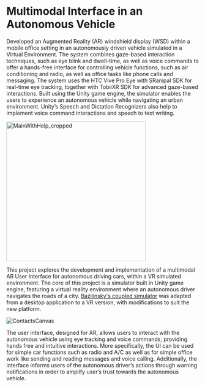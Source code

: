 # Multimodal Interface in an Autonomous Vehicle
Developed an Augmented Reality (AR) windshield display (WSD) within a mobile office setting in an autonomously driven vehicle simulated in a Virtual Environment. The system combines gaze-based interaction techniques, such as eye blink and dwell-time, as well as voice commands to offer a hands-free interface for controlling vehicle functions, such as air conditioning and radio, as well as office tasks like phone calls and messaging. The system uses the HTC Vive Pro Eye with SRanipal SDK for real-time eye tracking, together with TobiiXR SDK for advanced gaze-based interactions. Built using the Unity game engine, the simulator enables the users to experience an autonomous vehicle while navigating an urban environment. Unity’s Speech and Dictation Recognizers also help to implement voice command interactions and speech to text writing.

<img width="364" alt="MainWithHelp_cropped" src="https://github.com/user-attachments/assets/1680a8a1-ee01-4867-a935-de959d05ac34">


This project explores the development and implementation of a multimodal AR User Interface for autonomous driving cars, within a VR simulated environment.  The core of this project is a simulator built in Unity game engine, featuring a virtual reality environment where an autonomous driver navigates the roads of a city. [Bazilinsky's coupled simulator](https://github.com/bazilinskyy/coupled-sim) was adapted from a desktop application to a VR version, with modifications to suit the new platform.

![ContactsCanvas](https://github.com/user-attachments/assets/c329a63f-3007-4b9d-9dd1-204b69040d4c)

The user interface, designed for AR, allows users to interact with the autonomous vehicle using eye tracking and voice commands, providing hands free and intuitive interactions.  More specifically, the UI can be used for simple car functions such as radio and A/C as well as for simple office work like sending and reading messages and voice calling. Additionally, the interface informs users of the autonomous driver’s actions through warning notifications in order to amplify user’s trust towards the autonomous vehicle.
